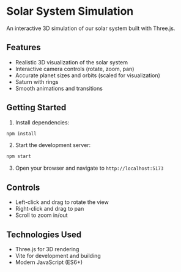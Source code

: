 # Solar System Simulation

An interactive 3D simulation of our solar system built with Three.js.

## Features

- Realistic 3D visualization of the solar system
- Interactive camera controls (rotate, zoom, pan)
- Accurate planet sizes and orbits (scaled for visualization)
- Saturn with rings
- Smooth animations and transitions

## Getting Started

1. Install dependencies:
```bash
npm install
```

2. Start the development server:
```bash
npm start
```

3. Open your browser and navigate to `http://localhost:5173`

## Controls

- Left-click and drag to rotate the view
- Right-click and drag to pan
- Scroll to zoom in/out

## Technologies Used

- Three.js for 3D rendering
- Vite for development and building
- Modern JavaScript (ES6+) 